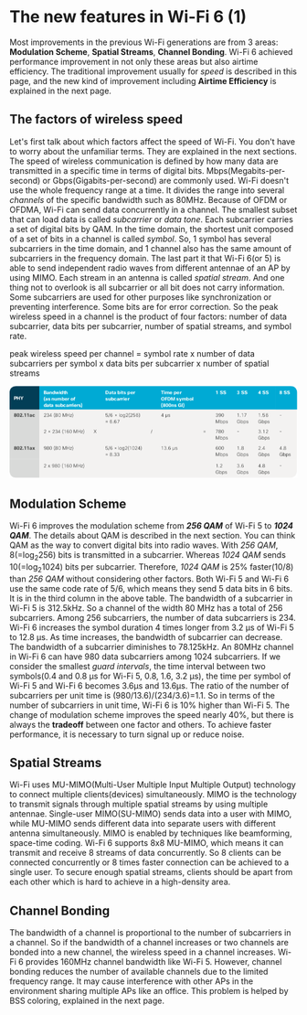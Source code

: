 # The new features in Wi-Fi 6 (1)
Most improvements in the previous Wi-Fi generations are from 3 areas: **Modulation Scheme**, **Spatial Streams**, **Channel Bonding**. Wi-Fi 6 achieved performance improvement in not only these areas but also airtime efficiency. The traditional improvement usually for *speed* is described in this page, and the new kind of improvement including **Airtime Efficiency** is explained in the next page.

## The factors of wireless speed

Let's first talk about which factors affect the speed of Wi-Fi. You don't have to worry about the unfamiliar terms. They are explained in the next sections. The speed of wireless communication is defined by how many data are transmitted in a specific time in terms of digital bits. Mbps(Megabits-per-second) or Gbps(Gigabits-per-second) are commonly used.
Wi-Fi doesn't use the whole frequency range at a time. It divides the range into several *channels* of the specific bandwidth such as 80MHz. Because of OFDM or OFDMA, Wi-Fi can send data concurrently in a channel. The smallest subset that can load data is called *subcarrier* or *data tone*. Each subcarrier carries a set of digital bits by QAM. In the time domain, the shortest unit composed of a set of bits in a channel is called *symbol*. So, 1 symbol has several subcarriers in the time domain, and 1 channel also has the same amount of subcarriers in the frequency domain.
The last part it that Wi-Fi 6(or 5) is able to send independent radio waves from different antennae of an AP by using MIMO. Each stream in an antenna is called *spatial stream*. And one thing not to overlook is all subcarrier or all bit does not carry information. Some subcarriers are used for other purposes like synchronization or preventing interference. Some bits are for error correction.
So the peak wireless speed in a channel is the product of four factors: number of data subcarrier, data bits per subcarrier, number of spatial streams, and symbol rate.

peak wireless speed per channel = symbol rate x number of data subcarriers per symbol x data bits per subcarrier x number of spatial streams

![table](assets/images/2-1-speed-table.png)

## Modulation Scheme

Wi-Fi 6 improves the modulation scheme from ***256 QAM*** of Wi-Fi 5 to ***1024 QAM***. The details about QAM is described in the next section. You can think QAM as the way to convert digital bits into radio waves. With *256 QAM*, 8(=log<sub>2</sub>256) bits is transmitted in a subcarrier. Whereas *1024 QAM* sends 10(=log<sub>2</sub>1024) bits per subcarrier. Therefore, *1024 QAM* is 25% faster(10/8) than *256 QAM* without considering other factors. Both Wi-Fi 5 and Wi-Fi 6 use the same code rate of 5/6, which means they send 5 data bits in 6 bits. It is in the third column in the above table.
The bandwidth of a subcarrier in Wi-Fi 5 is 312.5kHz. So a channel of the width 80 MHz has a total of 256 subcarriers. Among 256 subcarriers, the number of data subcarriers is 234. Wi-Fi 6 increases the symbol duration 4 times longer from 3.2 μs of Wi-Fi 5 to 12.8 μs. As time increases, the bandwidth of subcarrier can decrease. The bandwidth of a subcarrier diminishes to 78.125kHz. An 80MHz channel in Wi-Fi 6 can have 980 data subcarriers among 1024 subcarriers. If we consider the smallest *guard intervals*, the time interval between two symbols(0.4 and 0.8 μs for Wi-Fi 5, 0.8, 1.6, 3.2 μs), the time per symbol of Wi-Fi 5 and Wi-Fi 6 becomes 3.6μs and 13.6μs. The ratio of the number of subcarriers per unit time is (980/13.6)/(234/3.6)=1.1. So in terms of the number of subcarriers in unit time, Wi-Fi 6 is 10% higher than Wi-Fi 5.
The change of modulation scheme improves the speed nearly 40%, but there is always the **tradeoff** between one factor and others. To achieve faster performance, it is necessary to turn signal up or reduce noise.

## Spatial Streams
Wi-Fi uses MU-MIMO(Multi-User Multiple Input Multiple Output) technology to connect multiple clients(devices) simultaneously. MIMO is the technology to transmit signals through multiple spatial streams by using multiple antennae. Single-user MIMO(SU-MIMO) sends data into a user with MIMO, while MU-MIMO sends different data into separate users with different antenna simultaneously. MIMO is enabled by techniques like beamforming, space-time coding.
Wi-Fi 6 supports 8x8 MU-MIMO, which means it can transmit and receive 8 streams of data concurrently. So 8 clients can be connected concurrently or 8 times faster connection can be achieved to a single user. To secure enough spatial streams, clients should be apart from each other which is hard to achieve in a high-density area.

## Channel Bonding
The bandwidth of a channel is proportional to the number of subcarriers in a channel. So if the bandwidth of a channel increases or two channels are bonded into a new channel, the wireless speed in a channel increases. Wi-Fi 6 provides 160MHz channel bandwidth like Wi-Fi 5. However, channel bonding reduces the number of available channels due to the limited frequency range. It may cause interference with other APs in the environment sharing multiple APs like an office. This problem is helped by BSS coloring, explained in the next page.
